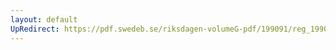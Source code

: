 ```yaml
---
layout: default
UpRedirect: https://pdf.swedeb.se/riksdagen-volumeG-pdf/199091/reg_199091/reg_199091_0484.pdf
---
```

